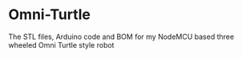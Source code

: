 # Omni-Turtle
The STL files, Arduino code and BOM for my NodeMCU based three wheeled Omni Turtle style robot 
